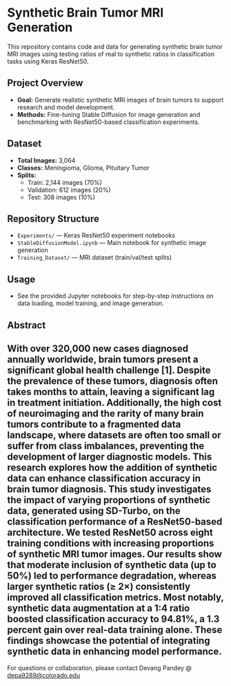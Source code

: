 # Synthetic Brain Tumor MRI Generation

This repository contains code and data for generating synthetic brain tumor MRI images using testing ratios of real to synthetic ratios in classification tasks using Keras ResNet50.

## Project Overview
- **Goal:** Generate realistic synthetic MRI images of brain tumors to support research and model development.
- **Methods:** Fine-tuning Stable Diffusion for image generation and benchmarking with ResNet50-based classification experiments.

## Dataset
- **Total Images:** 3,064
- **Classes:** Meningioma, Glioma, Pituitary Tumor
- **Splits:**
  - Train: 2,144 images (70%)
  - Validation: 612 images (20%)
  - Test: 308 images (10%)

## Repository Structure
- `Experiments/` — Keras ResNet50 experiment notebooks
- `StableDiffusionModel.ipynb` — Main notebook for synthetic image generation
- `Training_Dataset/` — MRI dataset (train/val/test splits)

## Usage
- See the provided Jupyter notebooks for step-by-step instructions on data loading, model training, and image generation.

## Abstract

With over 320,000 new cases diagnosed annually worldwide, brain tumors present a significant global health challenge [1]. Despite the prevalence of these tumors, diagnosis often takes months to attain, leaving a significant lag in treatment initiation. Additionally, the high cost of neuroimaging and the rarity of many brain tumors contribute to a fragmented data landscape, where datasets are often too small or suffer from class imbalances, preventing the development of larger diagnostic models. This research explores how the addition of synthetic data can enhance classification accuracy in brain tumor diagnosis. This study investigates the impact of varying proportions of synthetic data, generated using SD-Turbo, on the classification performance of a ResNet50-based architecture. We tested ResNet50 across eight training conditions with increasing proportions of synthetic MRI tumor images. Our results show that moderate inclusion of synthetic data (up to 50%) led to performance degradation, whereas larger synthetic ratios (≥ 2×) consistently improved all classification metrics. Most notably, synthetic data augmentation at a 1:4 ratio boosted classification accuracy to 94.81%, a 1.3 percent gain over real-data training alone. These findings showcase the potential of integrating synthetic data in enhancing model performance.
---
For questions or collaboration, please contact Devang Pandey @ depa9289@colorado.edu 
